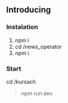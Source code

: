 ## Introducing
### Instalation
1. npm i
2. cd /news_operator
3. npm i 
### Start
cd /kursach
>npm run dev
    
